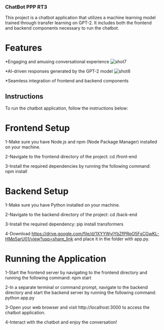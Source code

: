 ﻿### ChatBot PPP RT3
This project is a chatbot application that utilizes a machine learning model trained through transfer learning on GPT-2. It includes both the frontend and backend components necessary to run the chatbot.


# Features

*Engaging and amusing conversational experience
![shot7](https://github.com/BounebRayan/Chatbot-PPP-RT3/assets/125456312/8aaae84b-2df2-455f-8c0f-d10fda3d3685)


*AI-driven responses generated by the GPT-2 model
![shot6](https://github.com/BounebRayan/Chatbot-PPP-RT3/assets/125456312/68379919-2d85-4019-8b3a-531cd6ada584)

*Seamless integration of frontend and backend components

## Instructions
To run the chatbot application, follow the instructions below:

# Frontend Setup
1-Make sure you have Node.js and npm (Node Package Manager) installed on your machine.

2-Navigate to the frontend directory of the project: cd /front-end

3-Install the required dependencies by running the following command: npm install

# Backend Setup
1-Make sure you have Python installed on your machine.

2-Navigate to the backend directory of the project: cd /back-end

3-Install the required dependency: pip install transformers

4-Download https://drive.google.com/file/d/1XYYWyIYbZfPRpO5FsCGwKL-HMp5arU01/view?usp=share_link and place it in the folder with app.py.

# Running the Application
1-Start the frontend server by navigating to the frontend directory and running the following command: npm start

2-In a separate terminal or command prompt, navigate to the backend directory and start the backend server by running the following command: python app.py

3-Open your web browser and visit http://localhost:3000 to access the chatbot application.

4-Interact with the chatbot and enjoy the conversation!
